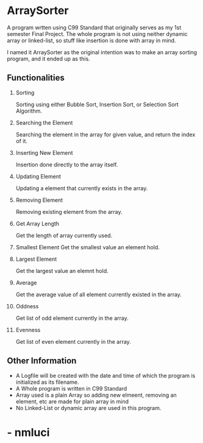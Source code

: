 # ArraySorter

A program wrtten using C99 Standard that originally serves as my 1st semester Final Project.
The whole program is not using neither dynamic array or linked-list, so stuff like insertion is done with array in mind.

I named it ArraySorter as the original intention was to make an array sorting program, and it ended up as this.
## Functionalities
1. Sorting
    
    Sorting using either Bubble Sort, Insertion Sort, or Selection Sort Algorithm.

2. Searching the Element

    Searching the element in the array for given value, and return the index of it.

3. Inserting New Element

    Insertion done directly to the array itself.

4. Updating Element

    Updating a element that currently exists in the array.

5. Removing Element

    Removing existing element from the array.

6. Get Array Length

    Get the length of array currently used.

7. Smallest Element
    Get the smallest value an element hold. 

8. Largest Element

    Get the largest value an elemnt hold.

9. Average

    Get the average value of all element currently existed in the array.

10. Oddness

    Get list of odd element currently in the array.

11. Evenness

    Get list of even element currently in the array.

## Other Information

+ A Logfile will be created with the date and time of which the program is initialized as its filename.
+ A Whole program is written in C99 Standard
+ Array used is a plain Array so adding new elmeent, removing an element, etc are made for plain array in mind
+ No Linked-List or dynamic array are used in this program.


# - nmluci